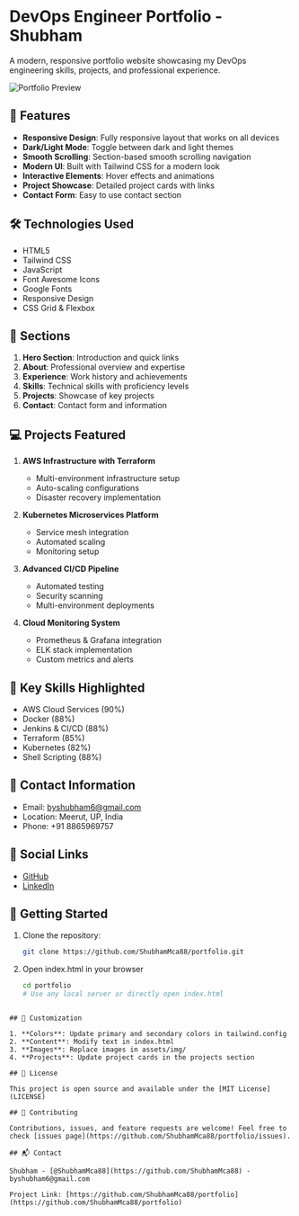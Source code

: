 # DevOps Engineer Portfolio - Shubham

A modern, responsive portfolio website showcasing my DevOps engineering skills, projects, and professional experience.

![Portfolio Preview](assets/img/preview.png)

## 🚀 Features

- **Responsive Design**: Fully responsive layout that works on all devices
- **Dark/Light Mode**: Toggle between dark and light themes
- **Smooth Scrolling**: Section-based smooth scrolling navigation
- **Modern UI**: Built with Tailwind CSS for a modern look
- **Interactive Elements**: Hover effects and animations
- **Project Showcase**: Detailed project cards with links
- **Contact Form**: Easy to use contact section

## 🛠️ Technologies Used

- HTML5
- Tailwind CSS
- JavaScript
- Font Awesome Icons
- Google Fonts
- Responsive Design
- CSS Grid & Flexbox

## 🎯 Sections

1. **Hero Section**: Introduction and quick links
2. **About**: Professional overview and expertise
3. **Experience**: Work history and achievements
4. **Skills**: Technical skills with proficiency levels
5. **Projects**: Showcase of key projects
6. **Contact**: Contact form and information

## 💻 Projects Featured

1. **AWS Infrastructure with Terraform**
   - Multi-environment infrastructure setup
   - Auto-scaling configurations
   - Disaster recovery implementation

2. **Kubernetes Microservices Platform**
   - Service mesh integration
   - Automated scaling
   - Monitoring setup

3. **Advanced CI/CD Pipeline**
   - Automated testing
   - Security scanning
   - Multi-environment deployments

4. **Cloud Monitoring System**
   - Prometheus & Grafana integration
   - ELK stack implementation
   - Custom metrics and alerts

## 🌟 Key Skills Highlighted

- AWS Cloud Services (90%)
- Docker (88%)
- Jenkins & CI/CD (88%)
- Terraform (85%)
- Kubernetes (82%)
- Shell Scripting (88%)

## 📱 Contact Information

- Email: byshubham6@gmail.com
- Location: Meerut, UP, India
- Phone: +91 8865969757

## 🔗 Social Links

- [GitHub](https://github.com/ShubhamMca88)
- [LinkedIn](https://linkedin.com/in/shubhammca88)

## 🚀 Getting Started

1. Clone the repository:
   ```bash
   git clone https://github.com/ShubhamMca88/portfolio.git
   ```

2. Open index.html in your browser
   ```bash
   cd portfolio
   # Use any local server or directly open index.html
```

## 🎨 Customization

1. **Colors**: Update primary and secondary colors in tailwind.config
2. **Content**: Modify text in index.html
3. **Images**: Replace images in assets/img/
4. **Projects**: Update project cards in the projects section

## 📄 License

This project is open source and available under the [MIT License](LICENSE)

## 🤝 Contributing

Contributions, issues, and feature requests are welcome! Feel free to check [issues page](https://github.com/ShubhamMca88/portfolio/issues).

## 📬 Contact

Shubham - [@ShubhamMca88](https://github.com/ShubhamMca88) - byshubham6@gmail.com

Project Link: [https://github.com/ShubhamMca88/portfolio](https://github.com/ShubhamMca88/portfolio) 